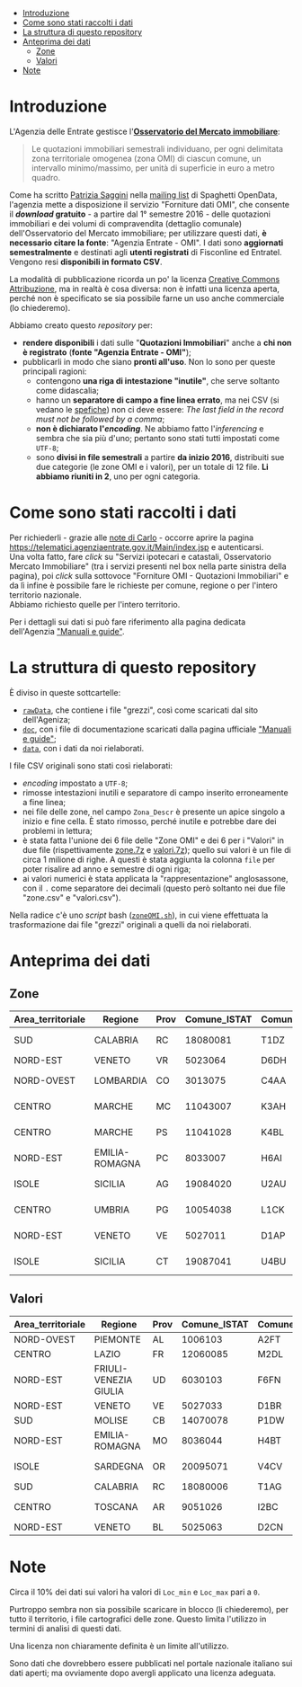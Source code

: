 <!-- TOC -->

- [Introduzione](#introduzione)
- [Come sono stati raccolti i dati](#come-sono-stati-raccolti-i-dati)
- [La struttura di questo repository](#la-struttura-di-questo-repository)
- [Anteprima dei dati](#anteprima-dei-dati)
    - [Zone](#zone)
    - [Valori](#valori)
- [Note](#note)

<!-- /TOC -->

# Introduzione

L'Agenzia delle Entrate gestisce l'[**Osservatorio del Mercato immobiliare**](https://www.agenziaentrate.gov.it/wps/content/Nsilib/Nsi/Schede/FabbricatiTerreni/omi):

> Le quotazioni immobiliari semestrali individuano, per ogni delimitata zona territoriale omogenea (zona OMI) di ciascun comune, un intervallo minimo/massimo, per unità di superficie in euro a metro quadro.

Come ha scritto [Patrizia Saggini](https://twitter.com/patriziasaggia) nella [mailing list](https://groups.google.com/d/msg/spaghettiopendata/iS5D-5uM2W4/AuL0N32SDAAJ) di Spaghetti OpenData, l'agenzia mette a disposizione il servizio "Forniture dati OMI", che consente il **_download_ gratuito** - a partire dal 1° semestre 2016 - delle quotazioni immobiliari e dei volumi di compravendita (dettaglio comunale) dell'Osservatorio del Mercato immobiliare; per utilizzare questi dati, **è necessario citare la fonte**: "Agenzia Entrate - OMI". I dati sono **aggiornati semestralmente** e destinati agli **utenti registrati** di Fisconline ed Entratel.<br>
Vengono resi **disponibili in formato CSV**.

La modalità di pubblicazione ricorda un po' la licenza [Creative Commons Attribuzione](http://creativecommons.org/licenses/by/4.0/), ma in realtà è cosa diversa: non è infatti una licenza aperta, perché non è specificato se sia possibile farne un uso anche commerciale (lo chiederemo).

Abbiamo creato questo _repository_ per:

- **rendere disponibili** i dati sulle "**Quotazioni Immobiliari**" anche a **chi non è registrato** (**fonte "Agenzia Entrate - OMI"**);
- pubblicarli in modo che siano **pronti all'uso**. Non lo sono per queste principali ragioni:
  - contengono **una riga di intestazione "inutile"**, che serve soltanto come didascalia;
  - hanno un **separatore di campo a fine linea errato**, ma nei CSV (si vedano le [spefiche](https://tools.ietf.org/html/rfc4180)) non ci deve essere: _The last field in the record must not be followed by a comma_;
  - **non è dichiarato l'_encoding_**. Ne abbiamo fatto l'_inferencing_ e sembra che sia più d'uno; pertanto sono stati tutti impostati come `UTF-8`;
  - sono **divisi in file semestrali** a partire **da inizio 2016**, distribuiti sue due categorie (le zone OMI e i valori), per un totale di 12 file. **Li abbiamo riuniti in 2**, uno per ogni categoria.

# Come sono stati raccolti i dati

Per richiederli - grazie alle [note di Carlo](https://groups.google.com/d/msg/spaghettiopendata/iS5D-5uM2W4/8JH4xgw7BwAJ) - occorre aprire la pagina <https://telematici.agenziaentrate.gov.it/Main/index.jsp> e autenticarsi.<br>
Una volta fatto, fare _click_ su "Servizi ipotecari e catastali, Osservatorio Mercato Immobiliare" (tra i servizi presenti nel box nella parte sinistra della pagina), poi _click_ sulla sottovoce "Forniture OMI - Quotazioni Immobiliari" e da lì infine è possibile fare le richieste per comune, regione o per l'intero territorio nazionale.<br>
Abbiamo richiesto quelle per l'intero territorio.

Per i dettagli sui dati si può fare riferimento alla pagina dedicata dell'Agenzia ["Manuali e guide"](https://www.agenziaentrate.gov.it/wps/content/Nsilib/Nsi/Schede/FabbricatiTerreni/omi/Manuali+e+guide/?page=schedefabbricatieterreni).

# La struttura di questo repository

È diviso in queste sottcartelle:

- [`rawData`](./rawData), che contiene i file "grezzi", così come scaricati dal sito dell'Ageniza;
- [`doc`](./doc), con i file di documentazione scaricati dalla pagina ufficiale ["Manuali e guide"](https://www.agenziaentrate.gov.it/wps/content/Nsilib/Nsi/Schede/FabbricatiTerreni/omi/Manuali+e+guide/?page=schedefabbricatieterreni);
- [`data`](./doc), con i dati da noi rielaborati.

I file CSV originali sono stati così rielaborati:

- _encoding_ impostato a `UTF-8`;
- rimosse intestazioni inutili e separatore di campo inserito erroneamente a fine linea;
- nei file delle zone, nel campo `Zona_Descr` è presente un apice singolo a inizio e fine cella. È stato rimosso, perché inutile e potrebbe dare dei problemi in lettura;
- è stata fatta l'unione dei 6 file delle "Zone OMI" e dei 6 per i "Valori" in due file (rispettivamente [zone.7z](./data/zone.7z) e [valori.7z]((./data/valori.7z))); quello sui valori è un file di circa 1 milione di righe. A questi è stata aggiunta la colonna `file` per poter risalire ad anno e semestre di ogni riga;
- ai valori numerici è stata applicata la "rappresentazione" anglosassone, con il `.` come separatore dei decimali (questo però soltanto nei due file "zone.csv" e "valori.csv").

Nella radice c'è uno _script_ bash ([`zoneOMI.sh`](./zoneOMI.sh)), in cui viene effettuata la trasformazione dai file "grezzi" originali a quelli da noi rielaborati.

# Anteprima dei dati

## Zone

| Area_territoriale | Regione | Prov | Comune_ISTAT | Comune_cat | Sez | Comune_amm | Comune_descrizione | Fascia | Zona_Descr | Zona | LinkZona | Cod_tip_prev | Descr_tip_prev | Stato_prev | Microzona | file |
| --- | --- | --- | --- | --- | --- | --- | --- | --- | --- | --- | --- | --- | --- | --- | --- | --- |
| SUD | CALABRIA | RC | 18080081 | T1DZ |   | I333 | S EUFEMIA D'ASPROMONTE | D | PIAZZA XXVII OTTOBRE, CORSO MAGGIORE CUTRI', VIA BONSERVIZIO, PIAZZA TITO MINNITI, SS. 112. | D1 | RC00004174 | 21 | Abitazioni di tipo economico | N | 1 | QI_294586_1_20161_ZONE_utf8.csv |
| NORD-EST | VENETO | VR | 5023064 | D6DH |   | H540 | RONCO ALL`ADIGE | R | TERRITORIO RURALE A SCARSA DENSITA EDIFICATORIA | R1 | VR00001013 | 0 | Non presente |  | 0 | QI_294586_1_20161_ZONE_utf8.csv |
| NORD-OVEST | LOMBARDIA | CO | 3013075 | C4AA |   | C933 | COMO | D | RESIDENZIALE PEDEMONTANA - ZONE DI CIVIGLIO E CAMNAGO VOLTA | D1 | CO00000045 | 20 | Abitazioni civili | N | 4 | QI_294577_1_20182_ZONE_utf8.csv |
| CENTRO | MARCHE | MC | 11043007 | K3AH |   | B474 | CAMERINO | D | ADIACENZE CENTRO STORICO: LOCALITA LE MOSSE,LE CONCE,S.GIORGIO,S.PAOLO,MONTAGNAN | D1 | MC00001692 | 20 | Abitazioni civili | N | 1 | QI_294583_1_20162_ZONE_utf8.csv |
| CENTRO | MARCHE | PS | 11041028 | K4BL |   | F347 | MONDAVIO | R | ZONA AGRICOLA COLLINARE MEDIAMENTE INSEDIATA CON BORGHI SPARSI | R1 | PS00001471 | 0 | Non presente |  | 0 | QI_294577_1_20182_ZONE_utf8.csv |
| NORD-EST | EMILIA-ROMAGNA | PC | 8033007 | H6AI |   | B332 | CADEO | R | RIMANENTE PARTE DEL TERRITORIO CON FRAZIONI E FABBRICATI SPARSI | R1 | PC00001204 | 101 | Seminativo |  | 2 | QI_294586_1_20161_ZONE_utf8.csv |
| ISOLE | SICILIA | AG | 19084020 | U2AU |   | E431 | LAMPEDUSA E LINOSA | E | CONTRADA CALA CRETA, PARTE DELLE CONTRADE CALA PISANA , GRECALE | E4 | AG00001224 | 1 | Ville e Villini | N | 0 | QI_294581_1_20172_ZONE_utf8.csv |
| CENTRO | UMBRIA | PG | 10054038 | L1CK |   | G359 | PASSIGNANO S TRASIMENO | D | PERIFERIA | D1 | PG00000373 | 20 | Abitazioni civili | N | 1 | QI_294583_1_20162_ZONE_utf8.csv |
| NORD-EST | VENETO | VE | 5027011 | D1AP |   | C950 | CONCORDIA SAGITTARIA | D | ZONA ARTIGIANALE LEVADA - GIUSTO | D3 | VE00001509 | 8 | Capannoni industriali | N | 0 | QI_294577_1_20182_ZONE_utf8.csv |
| ISOLE | SICILIA | CT | 19087041 | U4BU |   | H922 | SAN GIOVANNI LA PUNTA | D | PERIFERIA A RIDOSSO DEL CENTRO STORICO:D`ACQISTO,CROCIFISSO,MORGIONI,DONIZZETTI,CARUSO | D4 | CT00002635 | 20 | Abitazioni civili | N | 4 | QI_294586_1_20161_ZONE_utf8.csv |

## Valori

| Area_territoriale | Regione | Prov | Comune_ISTAT | Comune_cat | Sez | Comune_amm | Comune_descrizione | Fascia | Zona | LinkZona | Cod_Tip | Descr_Tipologia | Stato | Stato_prev | Compr_min | Compr_max | Sup_NL_compr | Loc_min | Loc_max | Sup_NL_loc | file |
| --- | --- | --- | --- | --- | --- | --- | --- | --- | --- | --- | --- | --- | --- | --- | --- | --- | --- | --- | --- | --- | --- |
| NORD-OVEST | PIEMONTE | AL | 1006103 | A2FT |   | F403 | MONTALDEO | B | B1 | AL00003751 | 9 | Magazzini | NORMALE | P | 320 | 400 | L | 1,5 | 1,8 | L | QI_294577_1_20182_VALORI_utf8.csv |
| CENTRO | LAZIO | FR | 12060085 | M2DL |   | L780 | VEROLI | D | D1 | FR00000410 | 13 | Box | NORMALE | P | 500 | 600 | L | 1,7 | 2,5 | N | QI_294577_1_20182_VALORI_utf8.csv |
| NORD-EST | FRIULI-VENEZIA GIULIA | UD | 6030103 | F6FN |   | I092 | SAN PIETRO AL NATISONE | R | R1 | UD00002905 | 13 | Box | NORMALE | P | 250 | 375 | L | 1 | 1,5 | L | QI_294577_1_20182_VALORI_utf8.csv |
| NORD-EST | VENETO | VE | 5027033 | D1BR |   | H823 | SAN DONA` DI PIAVE | D | D1 | VE00001553 | 5 | Negozi | OTTIMO | P | 1200 | 1700 | L | 0 | 0 |  | QI_294583_1_20162_VALORI_utf8.csv |
| SUD | MOLISE | CB | 14070078 | P1DW |   | L113 | TERMOLI | E | E1 | CB00000336 | 20 | Abitazioni civili | NORMALE | P | 940 | 1400 | L | 3 | 4,3 | L | QI_294586_1_20161_VALORI_utf8.csv |
| NORD-EST | EMILIA-ROMAGNA | MO | 8036044 | H4BT |   | I802 | SOLIERA | E | E3 | MO00002882 | 20 | Abitazioni civili | NORMALE | P | 900 | 1300 | L | 3,9 | 5,5 | N | QI_294581_1_20172_VALORI_utf8.csv |
| ISOLE | SARDEGNA | OR | 20095071 | V4CV |   | L991 | VILLANOVA TRUSCHEDU | B | B1 | OR00001020 | 7 | Capannoni tipici | NORMALE | P | 120 | 180 | L | ,6 | ,8 | L | QI_294583_1_20162_VALORI_utf8.csv |
| SUD | CALABRIA | RC | 18080006 | T1AG |   | A544 | BAGALADI | R | R1 | RC00004567 | 7 | Capannoni tipici | NORMALE | P | 250 | 300 | L | 1,3 | 1,6 | L | QI_294581_1_20172_VALORI_utf8.csv |
| CENTRO | TOSCANA | AR | 9051026 | I2BC |   | F656 | MONTEVARCHI | D | D1 | AR00000624 | 8 | Capannoni industriali | NORMALE | P | 300 | 480 | L | 1,7 | 2,3 | N | QI_294582_1_20171_VALORI_utf8.csv |
| NORD-EST | VENETO | BL | 5025063 | D2CN |   | L590 | VALLE DI CADORE | B | B1 | BL00001163 | 10 | Laboratori | NORMALE | P | 255 | 365 | L | 2,6 | 3,9 | L | QI_294582_1_20171_VALORI_utf8.csv |

# Note

Circa il 10% dei dati sui valori ha valori di `Loc_min` e `Loc_max` pari a `0`.

Purtroppo sembra non sia possibile scaricare in blocco (li chiederemo), per tutto il territorio, i file cartografici delle zone. Questo limita l'utilizzo in termini di analisi di questi dati.

Una licenza non chiaramente definita è un limite all'utilizzo.

Sono dati che dovrebbero essere pubblicati nel portale nazionale italiano sui dati aperti; ma ovviamente dopo avergli applicato una licenza adeguata.
